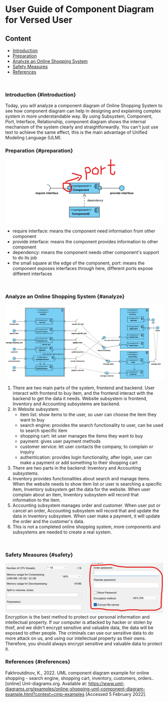 # User Guide of Component Diagram for Versed User
## Content
- [Introduction](#introduction)
- [Preparation](#preparation)
- [Analyze an Online Shopping System](#analyze)
- [Safety Measures](#safety)
- [References](#references)
<br>

### Introduction {#introduction}
Today, you will analyze a component diagram of Online Shopping System to see how component diagram can help in designing and explaining complex system in more understandable way. By using Subsystem, Component, Port, Interface, Relationship, component diagram shows the internal mechanism of the system clearly and straightforwardly. You can't just use text to achieve the same effect, this is the main advantage of Unified Modeling Language (ULM).
<br>

### Preparation {#preparation}
![preparation illustration](preparationIllustration.png "preparation illustration")
- require interface: means the component need information from other component
- provide interface: means the component provides information to other component
- dependency: means the component needs other component's support to do its job
- the small square at the edge of the component, port: means the component exposes interfaces through here, different ports expose different interfaces
<br>

### Analyze an Online Shopping System {#analyze}
![Online Shopping System](onlineShoppingSystem.png "online shopping system")
1. There are two main parts of the system, frontend and backend. User interact with frontend to buy item, and the frontend interact with the backend to get the data it needs.
Website subsystem is frontend, Inventory and Accounting subsystems are backend.
2. In Website subsystem:
    - item list: show items to the user, so user can choose the item they want to buy
    - search engine: provides the search functionality to user, can be used to search specific item
    - shopping cart: let user manages the items they want to buy
    - payment: gives user payment methods
    - customer service: let user contacts the company, to complain or inquiry
    - authentication: provides login functionality, after login, user can make a payment or add something to their shopping cart
3. There are two parts in the backend: Inventory and Accounting subsystems.
4. Inventory provides functionalities about search and manage items. When the website needs to show item list or user is searching a specific item, Inventory subsystem get the data for the website. When user complain about an item, Inventory subsystem will record that information to the item.
5. Accounting subsystem manages order and customer. When user put or cancel an order, Accounting subsystem will record that and update the data in Inventory subsystem. When user make a payment, it will update the order and the customer's data.
6. This is not a completed online shopping system, more components and subsystems are needed to create a real system.
<br>

### Safety Measures {#safety}
![Encryption by using 7Zip](encryptionUsing7Zip.png "7Zip encryption")
Encryption is the best method to protect our personal information and intellectual property. If our computer is attacked by hacker or stolen by thief, and we didn't encrypt sensitive and valuable data, the data will be exposed to other people. The criminals can use our sensitive data to do more attack on us, and using our intellectual property as their owns.
Therefore, you should always encrypt sensitive and valuable data to protect it.
<br>

### References {#references}
Fakhroutdinov, K., 2022. UML component diagram example for online shopping - search engine, shopping cart, inventory, customers, orders.. [online] Uml-diagrams.org. Available at: <https://www.uml-diagrams.org/examples/online-shopping-uml-component-diagram-example.html?context=cmp-examples> [Accessed 5 February 2022].